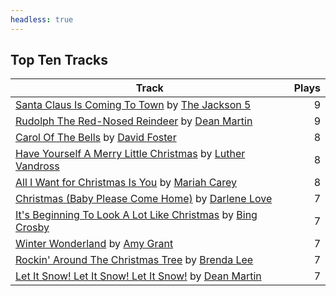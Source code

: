 ```yaml
---
headless: true
---
```


## Top Ten Tracks

| Track | Plays |
| --- |  ---: |
|[Santa Claus Is Coming To Town](https://www.iheart.com/artist/the-jackson-5-35053/songs/santa-claus-is-coming-to-town-28131648/) by [The Jackson 5](https://www.iheart.com/artist/the-jackson-5-35053/)| 9|
|[Rudolph The Red-Nosed Reindeer](https://www.iheart.com/artist/dean-martin-6555/songs/rudolph-the-red-nosed-reindeer-11011564/) by [Dean Martin](https://www.iheart.com/artist/dean-martin-6555/)| 9|
|[Carol Of The Bells](https://www.iheart.com/artist/david-foster-58573/songs/carol-of-the-bells-61427124/) by [David Foster](https://www.iheart.com/artist/david-foster-58573/)| 8|
|[Have Yourself A Merry Little Christmas](https://www.iheart.com/artist/luther-vandross-3402/songs/have-yourself-a-merry-little-christmas-2569148/) by [Luther Vandross](https://www.iheart.com/artist/luther-vandross-3402/)| 8|
|[All I Want for Christmas Is You](https://www.iheart.com/artist/mariah-carey-31885/songs/all-i-want-for-christmas-is-you-20275005/) by [Mariah Carey](https://www.iheart.com/artist/mariah-carey-31885/)| 8|
|[Christmas (Baby Please Come Home)](https://www.iheart.com/artist/darlene-love-118320/songs/christmas-baby-please-come-home-2513317/) by [Darlene Love](https://www.iheart.com/artist/darlene-love-118320/)| 7|
|[It's Beginning To Look A Lot Like Christmas](https://www.iheart.com/artist/bing-crosby-1864/songs/its-beginning-to-look-a-lot-like-christmas-66126913/) by [Bing Crosby](https://www.iheart.com/artist/bing-crosby-1864/)| 7|
|[Winter Wonderland](https://www.iheart.com/artist/amy-grant-3053/songs/winter-wonderland-467693/) by [Amy Grant](https://www.iheart.com/artist/amy-grant-3053/)| 7|
|[Rockin' Around The Christmas Tree](https://www.iheart.com/artist/brenda-lee-18115/songs/rockin-around-the-christmas-tree-28114119/) by [Brenda Lee](https://www.iheart.com/artist/brenda-lee-18115/)| 7|
|[Let It Snow! Let It Snow! Let It Snow!](https://www.iheart.com/artist/dean-martin-6555/songs/let-it-snow-let-it-snow-let-it-snow-29762326/) by [Dean Martin](https://www.iheart.com/artist/dean-martin-6555/)| 7|
